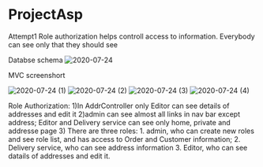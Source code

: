 # ProjectAsp
Attempt1
Role authorization helps controll access to information. Everybody can see only that they should see




Databse schema
![2020-07-24](https://user-images.githubusercontent.com/56975146/88403241-4be24880-cd9a-11ea-9a6c-e51cfeb2c409.png)


MVC screenshort

![2020-07-24 (1)](https://user-images.githubusercontent.com/56975146/88403461-96fc5b80-cd9a-11ea-93c6-b73c80510eee.png)
![2020-07-24 (2)](https://user-images.githubusercontent.com/56975146/88403464-9794f200-cd9a-11ea-8303-5840e1df7c5a.png)
![2020-07-24 (3)](https://user-images.githubusercontent.com/56975146/88403470-98c61f00-cd9a-11ea-9567-bd3fd05d878b.png)
![2020-07-24 (4)](https://user-images.githubusercontent.com/56975146/88403471-98c61f00-cd9a-11ea-8d86-5d90b20a3938.png)


Role Authorization:
1)In AddrController only Editor can see details of addresses and edit it
2)admin can see almost all links in nav bar except address; Editor and Delivery service can see only home, private and addresse page
3)   There are three roles:
    1. admin, who can create new roles and see role list, and has access to Order and Customer information;
    2. Delivery service, who can see address information
    3. Editor, who can see datails of addresses and edit it.
